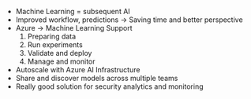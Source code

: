 - Machine Learning = subsequent AI
- Improved workflow, predictions -> Saving time and better perspective
- Azure -> Machine Learning Support
	1. Preparing data
	2. Run experiments
	3. Validate and deploy
	4. Manage and monitor
- Autoscale with Azure AI Infrastructure
- Share and discover models across multiple teams
- Really good solution for security analytics and monitoring